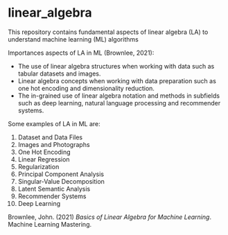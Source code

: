 # linear_algebra
This repository contains fundamental aspects of linear algebra (LA) to understand machine learning (ML) algorithms

Importances aspects of LA in ML (Brownlee, 2021):

- The use of linear algebra structures when working with data such as tabular datasets and
images.
- Linear algebra concepts when working with data preparation such as one hot encoding
and dimensionality reduction.
- The in-grained use of linear algebra notation and methods in subfields such as deep
learning, natural language processing and recommender systems.

Some examples of LA in ML are:
1. Dataset and Data Files
2. Images and Photographs
3. One Hot Encoding
4. Linear Regression
5. Regularization
6. Principal Component Analysis
7. Singular-Value Decomposition
8. Latent Semantic Analysis
9. Recommender Systems
10. Deep Learning

Brownlee, John. (2021) *Basics of Linear Algebra for Machine Learning*. Machine Learning Mastering.
